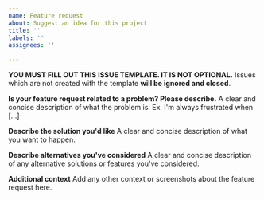 ```yaml
---
name: Feature request
about: Suggest an idea for this project
title: ''
labels: ''
assignees: ''

---
```


**YOU MUST FILL OUT THIS ISSUE TEMPLATE. IT IS NOT OPTIONAL.** Issues which are not created with the template **will be ignored and closed**.

**Is your feature request related to a problem? Please describe.**
A clear and concise description of what the problem is. Ex. I'm always frustrated when [...]

**Describe the solution you'd like**
A clear and concise description of what you want to happen.

**Describe alternatives you've considered**
A clear and concise description of any alternative solutions or features you've considered.

**Additional context**
Add any other context or screenshots about the feature request here.
